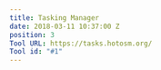 ```yaml
---
title: Tasking Manager
date: 2018-03-11 10:37:00 Z
position: 3
Tool URL: https://tasks.hotosm.org/
Tool id: "#1"
---
```


